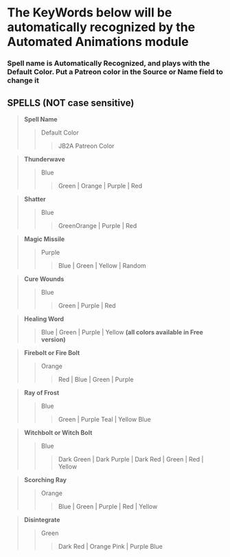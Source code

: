 # The KeyWords below will be automatically recognized by the Automated Animations module

### Spell name is Automatically Recognized, and plays with the Default Color. Put a Patreon color in the Source or Name field to change it

## SPELLS  (NOT case sensitive)

>**Spell Name**
>>Default Color
>>>JB2A Patreon Color

>**Thunderwave**
>>Blue
>>>Green | Orange | Purple | Red  

>**Shatter**
>>Blue
>>>GreenOrange | Purple | Red  

>**Magic Missile**
>>Purple
>>>Blue | Green | Yellow | Random  

>**Cure Wounds**
>>Blue
>>>Green | Purple | Red  

>**Healing Word**
>>Blue | Green | Purple | Yellow **(all colors available in Free version)**  

>**Firebolt or Fire Bolt**
>>Orange
>>>Red | Blue | Green | Purple  

>**Ray of Frost**
>>Blue
>>>Green | Purple Teal | Yellow Blue  

>**Witchbolt or Witch Bolt**
>>Blue
>>>Dark Green | Dark Purple | Dark Red | Green | Red | Yellow  

>**Scorching Ray**
>>Orange
>>>Blue | Green | Purple | Red | Yellow  

>**Disintegrate**
>>Green
>>>Dark Red | Orange Pink | Purple Blue


